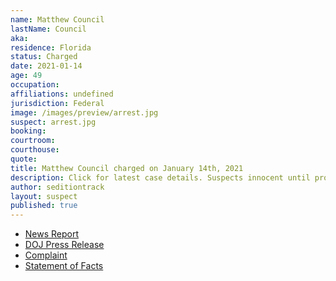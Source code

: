 ```yaml
---
name: Matthew Council
lastName: Council
aka:
residence: Florida
status: Charged
date: 2021-01-14
age: 49
occupation:
affiliations: undefined
jurisdiction: Federal
image: /images/preview/arrest.jpg
suspect: arrest.jpg
booking:
courtroom:
courthouse:
quote:
title: Matthew Council charged on January 14th, 2021
description: Click for latest case details. Suspects innocent until proven guilty.
author: seditiontrack
layout: suspect
published: true
---
```

- [News Report](http://www.innercitypress.com/ddc1insurrectionbluescouncili012121.html)
- [DOJ Press Release](https://www.justice.gov/opa/pr/thirteen-charged-federal-court-following-riot-united-states-capitol)
- [Complaint](https://www.justice.gov/opa/press-release/file/1351706/download)
- [Statement of Facts](https://www.justice.gov/opa/press-release/file/1351711/download)
